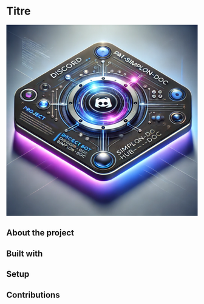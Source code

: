 # Titre

![Discord](assets/img/discord-img.webp "Main image")

## About the project

## Built with

## Setup

## Contributions
